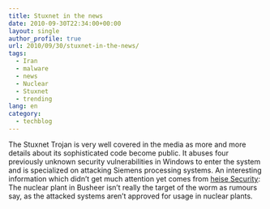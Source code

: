 ```yaml
---
title: Stuxnet in the news
date: 2010-09-30T22:34:00+00:00
layout: single
author_profile: true
url: 2010/09/30/stuxnet-in-the-news/
tags:
  - Iran
  - malware
  - news
  - Nuclear
  - Stuxnet
  - trending
lang: en
category: 
  - techblog
---
```

The Stuxnet Trojan is very well covered in the media as more and more details about its sophisticated code become public. It abuses four previously unknown security vulnerabilities in Windows to enter the system and is specialized on attacking Siemens processing systems. An interesting information which didn’t get much attention yet comes from [heise Security](http://www.h-online.com/security/news/item/Stuxnet-brings-more-new-tricks-to-cyberwar-1098810.html): The nuclear plant in Busheer isn’t really the target of the worm as rumours say, as the attacked systems aren’t approved for usage in nuclear plants.